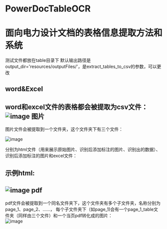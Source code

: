 # PowerDocTableOCR
面向电力设计文档的表格信息提取方法和系统
==

  测试文件都放在table目录下
  默认输出路径是output_dir='resources/outputFiles/'，是extract_tables_to_csv的参数，可以更改
  
  word&Excel
  ----
  word和excel文件的表格都会被提取为csv文件：  ![image](https://github.com/Jimbo-N/PowerDocTableOCR/assets/121077820/98d51858-6689-49f9-8754-5c54b0dded3f)
  图片
  ----
  图片文件会被提取到一个文件夹，这个文件夹下有三个文件：  
  
  ![image](https://github.com/Jimbo-N/PowerDocTableOCR/assets/121077820/da51277a-de3d-4c36-845b-48fbe965377e)

  分别为html文件（用来展示原始图片、识别后添加标注的图片、识别出的数据）、识别后添加标注的图片和excel文件：
  
  示例html:
  ----
![image](https://github.com/Jimbo-N/PowerDocTableOCR/assets/121077820/16f31189-1048-4f30-becd-3f02f4ed3e09)
  pdf
  ----
  pdf文件会被提取到一个同名文件夹下，这个文件夹有多个子文件夹，名称分别为page_1、page_2、……，
  每个子文件夹下（如page_1)会有一个page_1_table文件夹（同样由三个文件）和一个当页pdf转化成的图片：  
![image](https://github.com/Jimbo-N/PowerDocTableOCR/assets/121077820/e3edc050-79a4-4d46-a3a1-05e67e3a18de)

